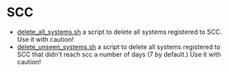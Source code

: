# SCC

* [delete_all_systems.sh](./delete_all_systems.sh) a script to delete all systems registered to SCC. Use it with caution!
* [delete_unseen_systems.sh](./delete_unseen_systems.sh) a script to delete all systems registered to SCC that didn't reach scc a number of days (7 by default.) Use it with caution!
